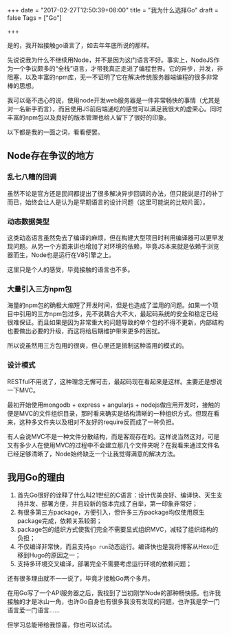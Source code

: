 +++
date = "2017-02-27T12:50:39+08:00"
title = "我为什么选择Go"
draft = false
Tags = ["Go"]

+++

是的，我开始接触go语言了，如去年年底所说的那样。

先说说我为什么不继续用Node，并不是因为这门语言不好。事实上，NodeJS作为一个争议颇多的“全栈”语言，才带我真正走进了编程世界。它的异步，并发，非阻塞，以及丰富的npm库，无一不证明了它在解决传统服务器端编程的很多非常棒的思想。<!--more-->

我可以毫不违心的说，使用node开发web服务器是一件非常畅快的事情（尤其是对一名新手而言），而且使用JS前后端通吃的感觉可以满足我很大的虚荣心。同时丰富的npm包以及良好的版本管理也给人留下了很好的印象。

以下都是我的一面之词，看看便罢。

## Node存在争议的地方

### 乱七八糟的回调

虽然不论是官方还是民间都提出了很多解决异步回调的办法，但只能说是打的补丁而已，始终会让人是认为是早期语言的设计问题（这里可能说的比较片面）。

### 动态数据类型

这类动态语言虽然免去了编译的麻烦，但在构建大型项目时利用编译器可以更早发现问题。从另一个方面来讲也增加了对环境的依赖，毕竟JS本来就是依赖于浏览器而生，Node也是运行在V8引擎之上。

这里只是个人的感受，毕竟接触的语言也不多。

### 大量引入三方npm包

海量的npm包的确极大缩短了开发时间，但是也造成了滥用的问题。如果一个项目中引用的三方npm包过多，先不说耦合大不大，最起码系统的安全和稳定已经很难保证。而且如果是因为非常重大的问题导致的单个包的不得不更新，内部结构也要做出必要的升级，而这将给后期维护带来更多的困扰。

所以说虽然用三方包用的很爽，但心里还是抵制这种滥用的模式的。

### 设计模式

RESTful不用说了，这种理念无懈可击，最起码现在看起来是这样。主要还是想说一下MVC。

最初开始使用mongodb + express + angularjs + nodejs做应用开发时，接触的便是MVC的文件组织目录，那时看来确实是结构清晰的一种组织方式。但现在看来，这种多文件夹以及相对不友好的require反而成了一种负担。

有人会说MVC不是一种文件分散结构，而是客观存在的。这样说当然这对，可是又有多少人在使用MVC的过程中不会建立那几个文件夹呢？在我看来通过文件名已经足够清晰了，Node始终缺乏一个让我觉得满意的解决方法。

## 我用Go的理由

1. 首先Go很好的诠释了什么叫21世纪的C语言：设计优美良好、编译快、天生支持并发、部署方便，并且较新的版本完成了自举，第一印象非常好；
2. 有很多第三方package，方便引入，但许多三方package均仅使用原生package完成，依赖关系较弱；
3. package包的组织方式使我们完全不需要显式组织MVC，减轻了组织结构的负担；
4. 不仅编译非常快，而且支持`go run`动态运行。编译快也是我将博客从Hexo迁移到Hugo的原因之一；
5. 支持多环境交叉编译，部署完全不需要考虑运行环境的依赖问题；

还有很多理由就不一一说了，毕竟才接触Go两个多月。

在用Go写了一个API服务器之后，我找到了当初刚学Node的那种畅快感。也许我接触的才是冰山一角，也许Go自身也有很多我没有发现的问题，也许我是学一门语言爱一门语言......

但学习总能带给我惊喜，你也可以试试。

